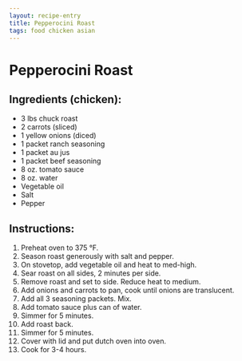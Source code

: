 ```yaml
---
layout: recipe-entry
title: Pepperocini Roast
tags: food chicken asian
---
```


# Pepperocini Roast

## Ingredients (chicken):

- 3 lbs chuck roast
- 2 carrots (sliced)
- 1 yellow onions (diced)
- 1 packet ranch seasoning
- 1 packet au jus
- 1 packet beef seasoning
- 8 oz. tomato sauce
- 8 oz. water
- Vegetable oil
- Salt
- Pepper

## Instructions:

1. Preheat oven to 375 °F.
2. Season roast generously with salt and pepper.
3. On stovetop, add vegetable oil and heat to med-high.
4. Sear roast on all sides, 2 minutes per side.
5. Remove roast and set to side. Reduce heat to medium.
6. Add onions and carrots to pan, cook until onions are translucent.
7. Add all 3 seasoning packets. Mix.
8. Add tomato sauce plus can of water.
9. Simmer for 5 minutes.
10. Add roast back.
11. Simmer for 5 minutes.
12. Cover with lid and put dutch oven into oven.
13. Cook for 3-4 hours.
